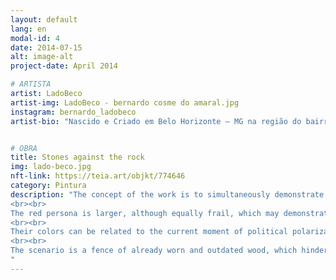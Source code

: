 ```yaml
---
layout: default
lang: en
modal-id: 4
date: 2014-07-15
alt: image-alt
project-date: April 2014

# ARTISTA
artist: LadoBeco
artist-img: LadoBeco - bernardo cosme do amaral.jpg
instagram: bernardo_ladobeco
artist-bio: "Nascido e Criado em Belo Horizonte – MG na região do bairro Lagoinha, é graduando em Artes Plásticas, pela Guignard – Universidade do Estadual de Minas Gerais. Iniciou seu trabalho com o graffiti e arte de rua há 15 anos e se integrou ao grupo de Arte Urbana Rupestre. Atuou como monitor de oficina de grafitti para o programa social Fica Vivo, Projovem e para o coletivo Fábrica de Graffiti."


# OBRA
title: Stones against the rock
img: lado-beco.jpg
nft-link: https://teia.art/objkt/774646
category: Pintura
description: "The concept of the work is to simultaneously demonstrate something elementary and dubious referenced in a children's game. In it I bring two personas in which one is sustained by the force of the other, their physical characteristics can be understood as the social pyramid that is composed of a wide base, but limited in resources and therefore the blue persona is smaller and more frail.
<br><br>
The red persona is larger, although equally frail, which may demonstrate that both the base and the top of the pyramid are insufficient in something that really nourishes them. The red persona has a slingshot, which demonstrates that the top of the pyramid is armed while being sustained by the base, which even with its limitation and disadvantage of resources sustains the top. The main question is given to the fact that both personas are blindfolded, they have the weapon, the target, but they do not have the vision, which makes the fight against the true enemy more complex.
<br><br>
Their colors can be related to the current moment of political polarization of our country in which we are in the same place, but divided. And without vision, we cannot look down to see the needs below our navel, nor look up to have a broader vision.
<br><br>
The scenario is a fence of already worn and outdated wood, which hinders the visualization of a perceptible blue sky through the holes and grooves. This scenario can be interpreted by the fence being the old politics, which still surrounds us even though we can already see small holes that lead us to a more expansive view of the world.
"
---
```


